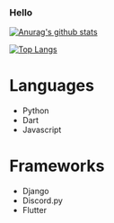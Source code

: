 
### Hello 
[![Anurag's github stats](https://github-readme-stats.vercel.app/api?username=Snape25)](https://github.com/anuraghazra/github-readme-stats)

[![Top Langs](https://github-readme-stats.vercel.app/api/top-langs/?username=Snape25&layout=compact)](https://github.com/anuraghazra/github-readme-stats)

# Languages

- Python
- Dart
- Javascript

# Frameworks

- Django
- Discord.py
- Flutter


